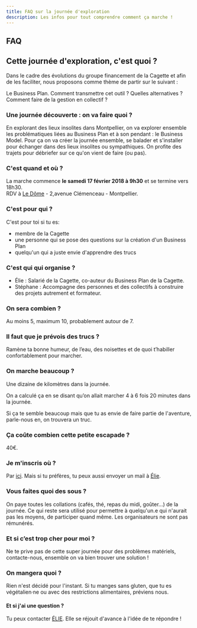 ```yaml
---
title: FAQ sur la journée d'exploration
description: Les infos pour tout comprendre comment ça marche !
---
```


## FAQ

## Cette journée d'exploration, c'est quoi ? 
Dans le cadre des évolutions du groupe financement de la Cagette et afin de les faciliter, nous proposons comme thème de partir sur le suivant :

Le Business Plan. Comment transmettre cet outil ? Quelles alternatives ? Comment faire de la gestion en collectif ? 

### Une journée découverte : on va faire quoi ?
En explorant des lieux insolites dans Montpellier, on va explorer ensemble les problématiques liées au Business Plan et à son pendant : le Business Model. Pour ça on va créer la journée ensemble, se balader et s'installer pour échanger dans des lieux insolites ou sympathiques.
On profite des trajets pour débriefer sur ce qu'on vient de faire (ou pas).

### C'est quand et où ?

La marche commence **le samedi 17 février 2018 à 9h30** et se termine vers 18h30.  
RDV à [Le Dôme](https://www.ledomemontpellier.fr/) -  2,avenue Clémenceau - Montpellier.

### C'est pour qui ?

C'est pour toi si tu es:
- membre de la Cagette
- une personne qui se pose des questions sur la création d'un Business Plan
- quelqu'un qui a juste envie d'apprendre des trucs 

### C'est qui qui organise ?
  
- Élie : Salarié de la Cagette, co-auteur du Business Plan de la Cagette.
- Stéphane : Accompagne des personnes et des collectifs à construire des projets autrement et formateur.

### On sera combien ?

Au moins 5, maximum 10, probablement autour de 7.

### Il faut que je prévois des trucs ?

Ramène ta bonne humeur, de l’eau, des noisettes et de quoi t’habiller confortablement pour marcher.

### On marche beaucoup ?

Une dizaine de kilomètres dans la journée.

On a calculé ça en se disant qu’on allait marcher 4 à 6 fois 20 minutes dans la journée.

Si ça te semble beaucoup mais que tu as envie de faire partie de l'aventure, parle-nous en, on trouvera un truc.

### Ça coûte combien cette petite escapade ?

40€. 

### Je m'inscris où ?

Par [ici](http://walkingdev.fr/#walkingdev/bp-vs-bm/blob/master/v-34/inscriptions.md).
Mais si tu préfères, tu peux aussi envoyer un mail à [Élie](mailto:elie.daviron@gmail.com).

### Vous faites quoi des sous ?

On paye toutes les collations (cafés, thé, repas du midi, goûter...) de la journée. Ce qui reste sera utilisé pour permettre à quelqu'un.e qui n'aurait pas les moyens, de participer quand même. Les organisateurs ne sont pas rémunérés.

### Et si c’est trop cher pour moi ?

Ne te prive pas de cette super journée pour des problèmes matériels, contacte-nous, ensemble on va bien trouver une solution !

### On mangera quoi ?

Rien n'est décidé pour l'instant. Si tu manges sans gluten, que tu es végétalien·ne ou avec des restrictions alimentaires, préviens nous.

#### Et si j'ai une question ?

Tu peux contacter [ÉLIE](mailto:elie.daviron@gmail.com). Elle se réjouit d'avance à l'idée de te répondre !
